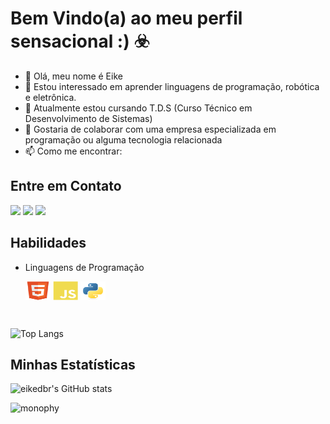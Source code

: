 # Bem Vindo(a) ao meu perfil sensacional :) ☣️

- 👋 Olá, meu nome é Eike
- 👀 Estou interessado em aprender linguagens de programação, robótica e eletrônica.
- 🌱 Atualmente estou cursando T.D.S (Curso Técnico em Desenvolvimento de Sistemas)
- 💞️ Gostaria de colaborar com uma empresa especializada em programação ou alguma tecnologia relacionada
- 📫 Como me encontrar: 

## Entre em Contato
<div> 
  <!-- GMAIL -->
  <a href = "mailto:eikestradiotti@gmail.com"><img src="https://img.shields.io/badge/-Gmail-%23333?style=for-the-badge&logo=gmail&logoColor=white" target="_blank"></a>
  <!-- INSTAGRAM -->
  <a href="https://www.instagram.com/Eike_Hunter_" target="_blank"><img src="https://img.shields.io/badge/-Instagram-%23E4405F?style=for-the-badge&logo=instagram&logoColor=white" target="_blank"></a>
  <!-- DISCORD --> 
  <a href="エイケ#7248" target="_blank"><img src="https://img.shields.io/badge/Discord-7289DA?style=for-the-badge&logo=discord&logoColor=white" target="_blank"></a>  
</div>

## Habilidades
- Linguagens de Programação

  <div style="display: inline_block">
  <img align="center" alt="Rafa-HTML" height="30" width="40" src="https://raw.githubusercontent.com/devicons/devicon/master/icons/html5/html5-original.svg">
  <img align="center" alt="Rafa-Js" height="30" width="40" src="https://raw.githubusercontent.com/devicons/devicon/master/icons/javascript/javascript-plain.svg">
  <img align="center" alt="Rafa-Python" height="30" width="40" src="https://raw.githubusercontent.com/devicons/devicon/master/icons/python/python-original.svg">
</div> </br>

![Top Langs](https://github-readme-stats.vercel.app/api/top-langs/?username=eikedbr&layout=compact)
## Minhas Estatísticas

 ![eikedbr's GitHub stats](https://github-readme-stats.vercel.app/api?username=eikedbr&show_icons=true&theme=midnight-purple)
 

 ![monophy](https://github.com/eikedbr/eikedbr/assets/144499616/bbbf6f5a-c7a8-42b5-82d5-dfb27620fb49)

<!---
eikedbr/eikedbr is a ✨ special ✨ repository because its `README.md` (this file) appears on your GitHub profile.
You can click the Preview link to take a look at your changes.
--->

